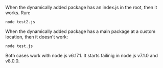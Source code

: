 When the dynamically added package has an index.js in the root, then it works. Run:

```
node test2.js
```

When the dynamically added package has a main package at a custom location, then it doesn't work:

```
node test.js
```

Both cases work with node.js v6.17.1. It starts failinig in node.js v7.1.0 and v8.0.0.
